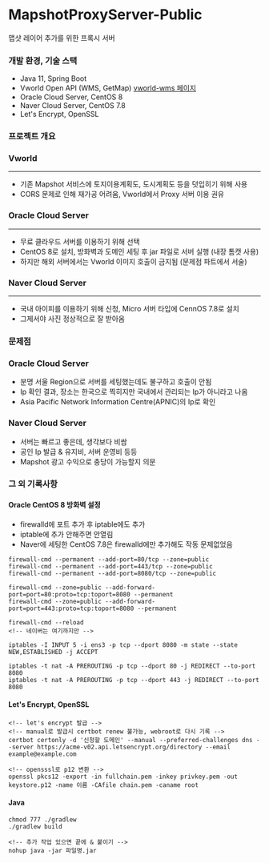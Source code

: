 # MapshotProxyServer-Public
맵샷 레이어 추가를 위한 프록시 서버

### 개발 환경, 기술 스택
* Java 11, Spring Boot
* Vworld Open API (WMS, GetMap) [vworld-wms 페이지](https://www.vworld.kr/dev/v4dv_wmsguide2_s001.do)
* Oracle Cloud Server, CentOS 8
* Naver Cloud Server, CentOS 7.8
* Let's Encrypt, OpenSSL

### 프로젝트 개요
### Vworld
---
* 기존 Mapshot 서비스에 토지이용계획도, 도시계획도 등을 덧입히기 위해 사용
* CORS 문제로 인해 재가공 어려움, Vworld에서 Proxy 서버 이용 권유

### Oracle Cloud Server
---
* 무료 클라우드 서버를 이용하기 위해 선택
* CentOS 8로 설치, 방화벽과 도메인 세팅 후 jar 파일로 서버 실행 (내장 톰캣 사용)
* 하지만 해외 서버에서는 Vworld 이미지 호출이 금지됨 (문제점 파트에서 서술)

### Naver Cloud Server
---
* 국내 아이피를 이용하기 위해 신청, Micro 서버 타입에 CennOS 7.8로 설치
* 그제서야 사진 정상적으로 잘 받아옴


### 문제점
### Oracle Cloud Server
* 분명 서울 Region으로 서버를 세팅했는데도 불구하고 호출이 안됨
* Ip 확인 결과, 장소는 한국으로 찍히지만 국내에서 관리되는 Ip가 아니라고 나옴
* Asia Pacific Network Information Centre(APNIC)의 Ip로 확인

### Naver Cloud Server
* 서버는 빠르고 좋은데, 생각보다 비쌈
* 공인 Ip 발급 & 유지비, 서버 운영비 등등
* Mapshot 광고 수익으로 충당이 가능할지 의문

### 그 외 기록사항
#### Oracle CentOS 8 방화벽 설정
* firewalld에 포트 추가 후 iptable에도 추가
* iptable에 추가 안해주면 안열림
* Naver에 세팅한 CentOS 7.8은 firewalld에만 추가해도 작동 문제없었음
```
firewall-cmd --permanent --add-port=80/tcp --zone=public
firewall-cmd --permanent --add-port=443/tcp --zone=public
firewall-cmd --permanent --add-port=8080/tcp --zone=public

firewall-cmd --zone=public --add-forward-port=port=80:proto=tcp:toport=8080 --permanent
firewall-cmd --zone=public --add-forward-port=port=443:proto=tcp:toport=8080 --permanent

firewall-cmd --reload
<!-- 네이버는 여기까지만 -->

iptables -I INPUT 5 -i ens3 -p tcp --dport 8080 -m state --state NEW,ESTABLISHED -j ACCEPT

iptables -t nat -A PREROUTING -p tcp --dport 80 -j REDIRECT --to-port 8080
iptables -t nat -A PREROUTING -p tcp --dport 443 -j REDIRECT --to-port 8080
```

#### Let's Encrypt, OpenSSL
```
<!-- let's encrypt 발급 -->
<!-- manual로 발급시 certbot renew 불가능, webroot로 다시 기록 -->
certbot certonly -d '신청할 도메인' --manual --preferred-challenges dns --server https://acme-v02.api.letsencrypt.org/directory --email example@example.com

<!-- opensssl로 p12 변환 -->
openssl pkcs12 -export -in fullchain.pem -inkey privkey.pem -out keystore.p12 -name 이름 -CAfile chain.pem -caname root
```

#### Java
```
chmod 777 ./gradlew
./gradlew build

<!-- 추가 작업 있으면 끝에 & 붙이기 -->
nohup java -jar 파일명.jar
```






